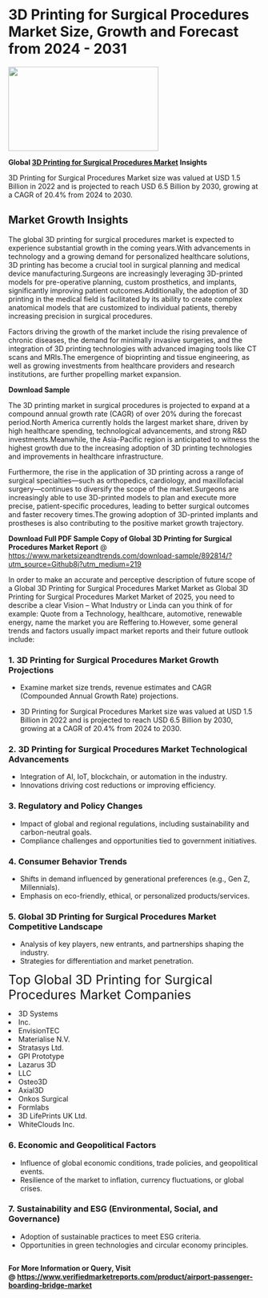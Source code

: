 <H1>3D Printing for Surgical Procedures Market Size, Growth and Forecast from 2024 - 2031</H1><img class="aligncenter size-medium wp-image-584254" src="https://thirdeyenews.in/wp-content/uploads/2024/09/Global-Market-Research-300x168.jpeg" alt="" width="300" height="168" /><p><strong>Global&nbsp;<a href="https://www.marketsizeandtrends.com/download-sample/892814/?utm_source=Github8j?utm_medium=219">3D Printing for Surgical Procedures Market</a> Insights</strong></p><p>3D Printing for Surgical Procedures Market size was valued at USD 1.5 Billion in 2022 and is projected to reach USD 6.5 Billion by 2030, growing at a CAGR of 20.4% from 2024 to 2030.</p><p><h2>Market Growth Insights</h2> <p>The global 3D printing for surgical procedures market is expected to experience substantial growth in the coming years.With advancements in technology and a growing demand for personalized healthcare solutions, 3D printing has become a crucial tool in surgical planning and medical device manufacturing.Surgeons are increasingly leveraging 3D-printed models for pre-operative planning, custom prosthetics, and implants, significantly improving patient outcomes.Additionally, the adoption of 3D printing in the medical field is facilitated by its ability to create complex anatomical models that are customized to individual patients, thereby increasing precision in surgical procedures.</p> <p>Factors driving the growth of the market include the rising prevalence of chronic diseases, the demand for minimally invasive surgeries, and the integration of 3D printing technologies with advanced imaging tools like CT scans and MRIs.The emergence of bioprinting and tissue engineering, as well as growing investments from healthcare providers and research institutions, are further propelling market expansion.</p> <p><strong>Download Sample</strong></p> <p>The 3D printing market in surgical procedures is projected to expand at a compound annual growth rate (CAGR) of over 20% during the forecast period.North America currently holds the largest market share, driven by high healthcare spending, technological advancements, and strong R&D investments.Meanwhile, the Asia-Pacific region is anticipated to witness the highest growth due to the increasing adoption of 3D printing technologies and improvements in healthcare infrastructure.</p> <p>Furthermore, the rise in the application of 3D printing across a range of surgical specialties—such as orthopedics, cardiology, and maxillofacial surgery—continues to diversify the scope of the market.Surgeons are increasingly able to use 3D-printed models to plan and execute more precise, patient-specific procedures, leading to better surgical outcomes and faster recovery times.The growing adoption of 3D-printed implants and prostheses is also contributing to the positive market growth trajectory.</p> <p><span class=""><strong>Download Full PDF Sample Copy of Global 3D Printing for Surgical Procedures Market Report</strong> @ <a href="https://www.marketsizeandtrends.com/download-sample/892814/?utm_source=Github8j?utm_medium=219" target="_blank">https://www.marketsizeandtrends.com/download-sample/892814/?utm_source=Github8j?utm_medium=219</a></span></p><p>In order to make an accurate and perceptive description of future scope of a Global&nbsp;3D Printing for Surgical Procedures Market Market as Global&nbsp;3D Printing for Surgical Procedures Market Market of 2025, you need to describe a clear Vision &ndash; What Industry or Linda can you think of for example: Quote from a Technology, healthcare, automotive, renewable energy, name the market you are Reffering to.However, some general trends and factors usually impact market reports and their future outlook include:</p><h3>1.&nbsp;<strong>3D Printing for Surgical Procedures Market Growth Projections</strong></h3><ul><li>Examine market size trends, revenue estimates and CAGR (Compounded Annual Growth Rate) projections.</li><li><p>3D Printing for Surgical Procedures Market size was valued at USD 1.5 Billion in 2022 and is projected to reach USD 6.5 Billion by 2030, growing at a CAGR of 20.4% from 2024 to 2030.</p></li></ul><h3>2.&nbsp;<strong>3D Printing for Surgical Procedures Market Technological Advancements</strong></h3><ul><li>Integration of AI, IoT, blockchain, or automation in the industry.</li><li>Innovations driving cost reductions or improving efficiency.</li></ul><h3>3.&nbsp;<strong>Regulatory and Policy Changes</strong></h3><ul><li>Impact of global and regional regulations, including sustainability and carbon-neutral goals.</li><li>Compliance challenges and opportunities tied to government initiatives.</li></ul><h3>4.&nbsp;<strong>Consumer Behavior Trends</strong></h3><ul><li>Shifts in demand influenced by generational preferences (e.g., Gen Z, Millennials).</li><li>Emphasis on eco-friendly, ethical, or personalized products/services.</li></ul><h3>5.&nbsp;<strong>Global 3D Printing for Surgical Procedures Market Competitive Landscape</strong></h3><ul><li>Analysis of key players, new entrants, and partnerships shaping the industry.</li><li>Strategies for differentiation and market penetration.</li></ul><p data-pm-slice="1 1 []"><span style="color: inherit; font-family: inherit; font-size: 25px;">Top Global 3D Printing for Surgical Procedures Market Companies</span></p><div class="" data-test-id=""><p><li>3D Systems</li><li> Inc.</li><li> EnvisionTEC</li><li> Materialise N.V.</li><li> Stratasys Ltd.</li><li> GPI Prototype</li><li> Lazarus 3D</li><li> LLC</li><li> Osteo3D</li><li> Axial3D</li><li> Onkos Surgical</li><li> Formlabs</li><li> 3D LifePrints UK Ltd.</li><li> WhiteClouds Inc.</li></p></div><h3>6.&nbsp;<strong>Economic and Geopolitical Factors</strong></h3><ul><li>Influence of global economic conditions, trade policies, and geopolitical events.</li><li>Resilience of the market to inflation, currency fluctuations, or global crises.</li></ul><h3>7.&nbsp;<strong>Sustainability and ESG (Environmental, Social, and Governance)</strong></h3><ul><li>Adoption of sustainable practices to meet ESG criteria.</li><li>Opportunities in green technologies and circular economy principles.</li></ul><h2><strong style="font-size: 14px;">For More Information or Query, Visit @&nbsp;</strong><a style="background-color: #ffffff; font-size: 14px;" href="https://www.marketsizeandtrends.com/report/3d-printing-for-surgical-procedures-market/" target="_blank">https://www.verifiedmarketreports.com/product/airport-passenger-boarding-bridge-market</a></h2>
